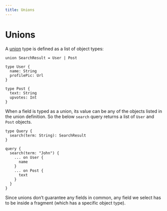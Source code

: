 ```yaml
---
title: Unions
---
```


# Unions

A [union](http://spec.graphql.org/draft/#sec-Unions) type is defined as a list of object types:

```gql
union SearchResult = User | Post

type User {
  name: String
  profilePic: Url
}

type Post {
  text: String
  upvotes: Int
}
```

When a field is typed as a union, its value can be any of the objects listed in the union definition. So the below `search` query returns a list of `User` and `Post` objects.

```gql
type Query {
  search(term: String): SearchResult
}
```

```gql
query {
  search(term: "John") {
    ... on User {
      name
    }
    ... on Post {
      text
    }
  }
}
```

Since unions don’t guarantee any fields in common, any field we select has to be inside a fragment (which has a specific object type).

